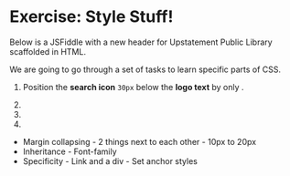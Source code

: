 # Exercise: Style Stuff!

Below is a JSFiddle with a new header for Upstatement Public Library scaffolded in HTML.

We are going to go through a set of tasks to learn specific parts of CSS.

1. Position the **search icon** `30px` below the **logo text** by only .

1.

1.

1.

- Margin collapsing - 2 things next to each other - 10px to 20px
- Inheritance - Font-family
- Specificity - Link and a div - Set anchor styles
